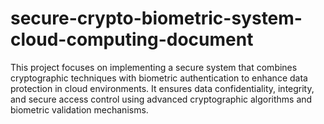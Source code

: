 # secure-crypto-biometric-system-cloud-computing-document
This project focuses on implementing a secure system that combines cryptographic techniques with biometric authentication to enhance data protection in cloud environments. It ensures data confidentiality, integrity, and secure access control using advanced cryptographic algorithms and biometric validation mechanisms.
